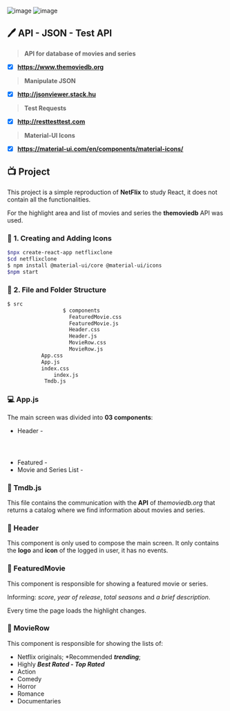 ![image](https://user-images.githubusercontent.com/63275054/138734075-673a666d-0b16-494e-b256-75ca851a98b0.png)
![image](https://user-images.githubusercontent.com/63275054/138734118-db29372b-d443-4879-9807-23af4f591957.png)



## :pen: API - JSON - Test API

> **API for database of movies and series**

- [x] **https://www.themoviedb.org**

> **Manipulate JSON**

- [x] **http://jsonviewer.stack.hu**

> **Test Requests**

- [x] **http://resttesttest.com**

> **Material-UI Icons**

- [x] **https://material-ui.com/en/components/material-icons/**



## :tv: Project

This project is a simple reproduction of **NetFlix** to study React, it does not contain all the functionalities.

For the highlight area and list of movies and series the **themoviedb** API was used.

### :paperclip: **1. Creating and Adding Icons**

```bash
$npx create-react-app netflixclone
$cd netflixclone
$ npm install @material-ui/core @material-ui/icons
$npm start
```

### :paperclip: **2. File and Folder Structure**

```bash
$ src
                  $ components
	             	FeaturedMovie.css
	             	FeaturedMovie.js
	             	Header.css
	             	Header.js
	             	MovieRow.css
	             	MovieRow.js
	       App.css
	       App.js
	       index.css
               index.js
         	Tmdb.js
```

### :computer: App.js

The main screen was divided into **03 components**:

* Header - **<Header />**
* Featured - **<FeaturedMovie />**
* Movie and Series List - **<MovieRow />**



### :paperclip: ​Tmdb.js

This file contains the communication with the **API** of *themoviedb.org* that returns a catalog where we find information about movies and series.



### :paperclip: Header

This component is only used to compose the main screen. It only contains the **logo** and **icon** of the logged in user, it has no events.



### :paperclip: FeaturedMovie

This component is responsible for showing a featured movie or series.

Informing: *score*, *year of release*, *total seasons* and *a brief description*.

Every time the page loads the highlight changes.



### :paperclip: **MovieRow**

This component is responsible for showing the lists of:

* Netflix originals;
*Recommended ***trending***;
* Highly ***Best Rated - Top Rated***
* Action
* Comedy
* Horror
* Romance
* Documentaries
